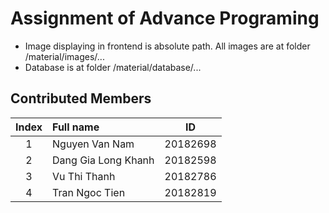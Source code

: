 # Assignment of Advance Programing

* Image displaying in frontend is absolute path. All images are at folder /material/images/...
* Database is at folder /material/database/...

## Contributed Members
| Index | Full name           | ID |
| :---: | :---                | :---:|
| 1     | Nguyen Van Nam      |  20182698  |
| 2     | Dang Gia Long Khanh |  20182598  |
| 3     | Vu Thi Thanh        |  20182786  |
| 4     | Tran Ngoc Tien      |  20182819  |
